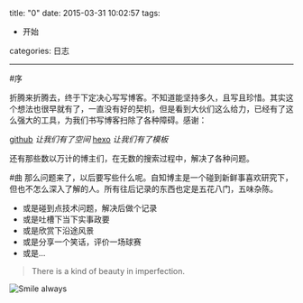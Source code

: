 title: "0"
date: 2015-03-31 10:02:57
tags:
- 开始

categories: 日志

---

#序

折腾来折腾去，终于下定决心写写博客。不知道能坚持多久，且写且珍惜。其实这个想法也很早就有了，一直没有好的契机，但是看到大伙们这么给力，已经有了这么强大的工具，为我们书写博客扫除了各种障碍。感谢：

[github](http://github.com) *让我们有了空间*
[hexo](http://hexo.io) *让我们有了模板*

还有那些数以万计的博主们，在无数的搜索过程中，解决了各种问题。

#曲
那么问题来了，以后要写些什么呢。自知博主是一个碰到新鲜事喜欢研究下，但也不怎么深入了解的人。所有往后记录的东西也定是五花八门，五味杂陈。

- 或是碰到点技术问题，解决后做个记录
- 或是吐槽下当下实事政要
- 或是欣赏下沿途风景
- 或是分享一个笑话，评价一场球赛
- 或是...


> There is a kind of beauty in imperfection.

![Smile always](/image/index_0.jpg)
